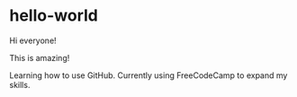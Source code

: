 # hello-world
Hi everyone!

This is amazing!

Learning how to use GitHub. Currently using FreeCodeCamp to expand my skills.
